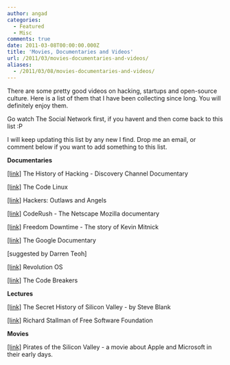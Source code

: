 ```yaml
---
author: angad
categories:
  - Featured
  - Misc
comments: true
date: 2011-03-08T00:00:00.000Z
title: 'Movies, Documentaries and Videos'
url: /2011/03/movies-documentaries-and-videos/
aliases:
  - /2011/03/08/movies-documentaries-and-videos/
---
```


There are some pretty good videos on hacking, startups and open-source culture. Here is a list of them that I have been collecting since long. You will definitely enjoy them.

Go watch The Social Network first, if you havent and then come back to this list :P

I will keep updating this list by any new I find. Drop me an email, or comment below if you want to add something to this list.

<strong>Documentaries</strong>

<a href="//video.google.com/videoplay?docid=5464925144369700635#">[link]</a> The History of Hacking - Discovery Channel Documentary

<a href="//video.google.com/videoplay?docid=-3498228245415745977#">[link]</a> The Code Linux

<a href="//video.google.com/videoplay?docid=-327917776230690076#">[link]</a> Hackers: Outlaws and Angels

<a href="//www.youtube.com/watch?v=u404SLJj7ig">[link]</a> CodeRush - The Netscape Mozilla documentary

<a href="//video.google.com/videoplay?docid=-6746139755329108302#">[link]</a> Freedom Downtime - The story of Kevin Mitnick

<a href="//video.google.com/videoplay?docid=-1508211417393454786#">[link]</a> The Google Documentary

[suggested by Darren Teoh]

<a href="//video.google.com/videoplay?docid=7707585592627775409#">[link]</a> Revolution OS

<a href="//video.google.com/videoplay?docid=578348807380292081#">[link]</a> The Code Breakers

<strong>Lectures</strong>

<a href="//www.youtube.com/watch?v=hFSPHfZQpIQ">[link]</a> The Secret History of Silicon Valley - by Steve Blank

<a href="//video.google.com/videoplay?docid=-1647626314188526128#">[link]</a> Richard Stallman of Free Software Foundation

<strong>Movies</strong>

<a href="//www.youtube.com/watch?v=xflXMZL2stU&amp;feature=related">[link]</a> Pirates of the Silicon Valley - a movie about Apple and Microsoft in their early days.
